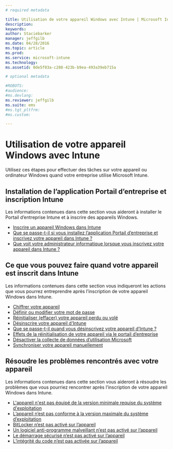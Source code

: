 ```yaml
---
# required metadata

title: Utilisation de votre appareil Windows avec Intune | Microsoft Intune
description:
keywords:
author: Staciebarker
manager: jeffgilb
ms.date: 04/28/2016
ms.topic: article
ms.prod:
ms.service: microsoft-intune
ms.technology:
ms.assetid: 0de5f03a-c288-423b-b9ea-493a39eb715a

# optional metadata

#ROBOTS:
#audience:
#ms.devlang:
ms.reviewer: jeffgilb
ms.suite: ems
#ms.tgt_pltfrm:
#ms.custom:

---
```


# Utilisation de votre appareil Windows avec Intune

Utilisez ces étapes pour effectuer des tâches sur votre appareil ou ordinateur Windows quand votre entreprise utilise Microsoft Intune.

## Installation de l’application Portail d’entreprise et inscription Intune

Les informations contenues dans cette section vous aideront à installer le Portail d’entreprise Intune et à inscrire des appareils Windows.

- [Inscrire un appareil Windows dans Intune](enroll-your-device-in-intune-windows.md)</br>
- [Que se passe-t-il si vous installez l’application Portail d’entreprise et inscrivez votre appareil dans Intune ?](what-happens-if-you-install-the-company-portal-app-and-enroll-your-device-in-intune-windows.md)</br>
- [Que voit votre administrateur informatique lorsque vous inscrivez votre appareil dans Intune ?](what-can-your-it-administrator-see-when-you-enroll-your-device-in-intune-windows.md)

## Ce que vous pouvez faire quand votre appareil est inscrit dans Intune

Les informations contenues dans cette section vous indiqueront les actions que vous pourrez entreprendre après l’inscription de votre appareil Windows dans Intune.

- [Chiffrer votre appareil](encrypt-your-device-windows.md)</br>
- [Définir ou modifier votre mot de passe](set-or-change-your-password-windows.md)</br>
- [Réinitialiser (effacer) votre appareil perdu ou volé](reset-erase-your-lost-or-stolen-device-windows.md)</br>
- [Désinscrire votre appareil d'Intune](unenroll-your-device-from-intune-windows.md)</br>
- [Que se passe-t-il quand vous désinscrivez votre appareil d’Intune ?](what-happens-if-you-unenroll-your-device-from-intune-windows.md)</br>
- [Effets de la réinitialisation de votre appareil via le portail d’entreprise](what-happens-if-you-reset-your-device-using-the-company-portal-windows.md)</br>
- [Désactiver la collecte de données d’utilisation Microsoft](turn-off-microsoft-usage-data-collection-windows.md)</br>
- [Synchroniser votre appareil manuellement](sync-your-device-manually-windows.md)

## Résoudre les problèmes rencontrés avec votre appareil

Les informations contenues dans cette section vous aideront à résoudre les problèmes que vous pourriez rencontrer après l’inscription de votre appareil Windows dans Intune.

- [L'appareil n'est pas équipé de la version minimale requise du système d'exploitation](device-doesnt-have-the-required-minimum-operating-system-version-windows.md)</br>
- [L’appareil n’est pas conforme à la version maximale du système d’exploitation](device-doesnt-comply-with-maximum-operating-system-version-windows.md)</br>
- [BitLocker n’est pas activé sur l’appareil](device-doesnt-have-bitlocker-enabled-windows.md)</br>
- [Un logiciel anti-programme malveillant n’est pas activé sur l’appareil](device-doesnt-have-antimalware-software-enabled-windows.md)</br>
- [Le démarrage sécurisé n’est pas activé sur l’appareil](device-doesnt-have-secure-boot-enabled-windows.md)</br>
- [L’intégrité du code n’est pas activée sur l’appareil](device-doesnt-have-code-integrity-enabled-windows.md)




<!--HONumber=Jun16_HO1-->


